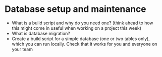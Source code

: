 # Database setup and maintenance
- What is a build script and why do you need one? (think ahead to how this might come in useful when working on a project this week)
- What is database migration?
- Create a build script for a simple database (one or two tables only), which you can run locally. Check that it works for you and everyone on your team